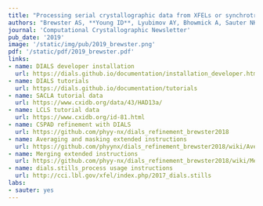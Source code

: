```yaml
---
title: "Processing serial crystallographic data from XFELs or synchrotrons using the cctbx.xfel GUI"
authors: "Brewster AS, **Young ID**, Lyubimov AY, Bhowmick A, Sauter NK."
journal: 'Computational Crystallographic Newsletter'
pub_date: '2019'
image: '/static/img/pub/2019_brewster.png'
pdf: '/static/pdf/2019_brewster.pdf'
links:
- name: DIALS developer installation
  url: https://dials.github.io/documentation/installation_developer.html
- name: DIALS tutorials
  url: https://dials.github.io/documentation/tutorials
- name: SACLA tutorial data
  url: https://www.cxidb.org/data/43/HAD13a/
- name: LCLS tutorial data
  url: https://www.cxidb.org/id-81.html
- name: CSPAD refinement with DIALS
  url: https://github.com/phyy-nx/dials_refinement_brewster2018
- name: Averaging and masking extended instructions
  url: https://github.com/phyynx/dials_refinement_brewster2018/wiki/Averages-and-masking
- name: Merging extended instructions
  url: https://github.com/phyy-nx/dials_refinement_brewster2018/wiki/Merging
- name: dials.stills_process usage instructions
  url: http://cci.lbl.gov/xfel/index.php/2017_dials.stills
labs:
- sauter: yes
---
```


